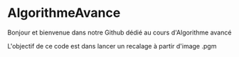 # AlgorithmeAvance
Bonjour et bienvenue dans notre Github dédié au cours d'Algorithme avancé

L'objectif de ce code est dans lancer un recalage à partir d'image .pgm
